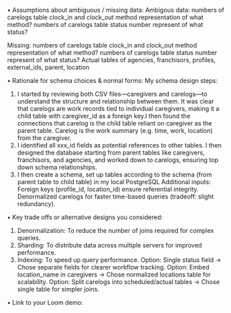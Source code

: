 •	Assumptions about ambiguous / missing data:
Ambigous data:
numbers of carelogs table clock_in and clock_out method representation of what method?
numbers of carelogs table status number represent of what status?

Missing:
numbers of carelogs table clock_in and clock_out method representation of what method?
numbers of carelogs table status number represent of what status?
Actual tables of agencies, franchisors, profiles, external_ids, parent, location

•	Rationale for schema choices & normal forms:
My schema design steps: 
1.	I started by reviewing both CSV files—caregivers and carelogs—to understand the structure and relationship between them. It was clear that carelogs are work records tied to individual caregivers, making it a child table with caregiver_id as a foreign key.I then found the connections that carelog is the child table reliant on caregiver as the parent table. Carelog is the work summary (e.g. time, work, location) from the caregiver.
2.	I identified all xxx_id fields as potential references to other tables. I then designed the database starting from parent tables like caregivers, franchisors, and agencies, and worked down to carelogs, ensuring top down schema relationships.
3.	I then create a schema, set up tables according to the schema (from parent table to child table) in my local PostgreSQL 
Additional inputs:
 Foreign keys (profile_id, location_id) ensure referential integrity.
 Denormalized carelogs for faster time-based queries (tradeoff: slight redundancy).

•	Key trade offs or alternative designs you considered:
 1.	Denormalization:	To reduce the number of joins required for complex queries.
 2.	Sharding:	To distribute data across multiple servers for improved performance.
 3.	Indexing:	To speed up query performance.
  Option: Single status field → Chose separate fields for clearer workflow tracking.
  Option: Embed location_name in caregivers → Chose normalized locations table for scalability.
  Option: Split carelogs into scheduled/actual tables → Chose single table for simpler joins.

•	Link to your Loom demo:

